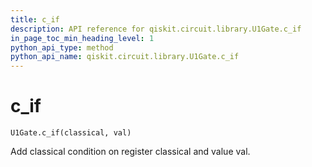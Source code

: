 ```yaml
---
title: c_if
description: API reference for qiskit.circuit.library.U1Gate.c_if
in_page_toc_min_heading_level: 1
python_api_type: method
python_api_name: qiskit.circuit.library.U1Gate.c_if
---
```


# c\_if

<span id="qiskit.circuit.library.U1Gate.c_if" />

`U1Gate.c_if(classical, val)`

Add classical condition on register classical and value val.

